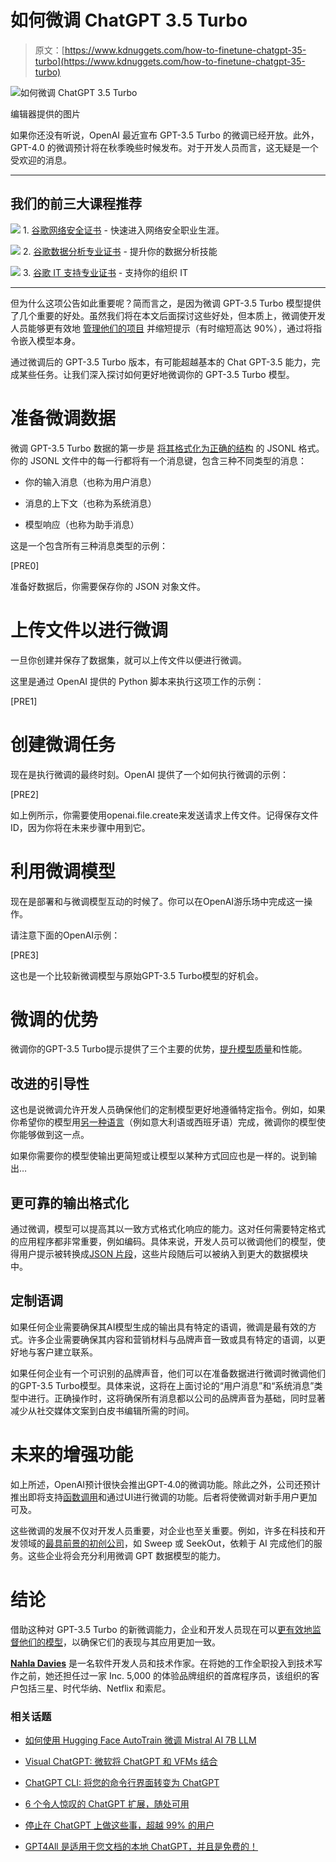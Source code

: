 # 如何微调 ChatGPT 3.5 Turbo

> 原文：[https://www.kdnuggets.com/how-to-finetune-chatgpt-35-turbo](https://www.kdnuggets.com/how-to-finetune-chatgpt-35-turbo)

![如何微调 ChatGPT 3.5 Turbo](../Images/f30f728e058db0ef82104d4072631856.png)

编辑器提供的图片

如果你还没有听说，OpenAI 最近宣布 GPT-3.5 Turbo 的微调已经开放。此外，GPT-4.0 的微调预计将在秋季晚些时候发布。对于开发人员而言，这无疑是一个受欢迎的消息。

* * *

## 我们的前三大课程推荐

![](../Images/0244c01ba9267c002ef39d4907e0b8fb.png) 1\. [谷歌网络安全证书](https://www.kdnuggets.com/google-cybersecurity) - 快速进入网络安全职业生涯。

![](../Images/e225c49c3c91745821c8c0368bf04711.png) 2\. [谷歌数据分析专业证书](https://www.kdnuggets.com/google-data-analytics) - 提升你的数据分析技能

![](../Images/0244c01ba9267c002ef39d4907e0b8fb.png) 3\. [谷歌 IT 支持专业证书](https://www.kdnuggets.com/google-itsupport) - 支持你的组织 IT

* * *

但为什么这项公告如此重要呢？简而言之，是因为微调 GPT-3.5 Turbo 模型提供了几个重要的好处。虽然我们将在本文后面探讨这些好处，但本质上，微调使开发人员能够更有效地 [管理他们的项目](/2023/08/7-beginnerfriendly-projects-get-started-chatgpt.html) 并缩短提示（有时缩短高达 90%），通过将指令嵌入模型本身。

通过微调后的 GPT-3.5 Turbo 版本，有可能超越基本的 Chat GPT-3.5 能力，完成某些任务。让我们深入探讨如何更好地微调你的 GPT-3.5 Turbo 模型。

# 准备微调数据

微调 GPT-3.5 Turbo 数据的第一步是 [将其格式化为正确的结构](https://ts2.space/en/gpt-3-5-turbo-fine-tuning-troubleshooting-the-jsonl-format-issue/) 的 JSONL 格式。你的 JSONL 文件中的每一行都将有一个消息键，包含三种不同类型的消息：

+   你的输入消息（也称为用户消息）

+   消息的上下文（也称为系统消息）

+   模型响应（也称为助手消息）

这是一个包含所有三种消息类型的示例：

[PRE0]

准备好数据后，你需要保存你的 JSON 对象文件。

# 上传文件以进行微调

一旦你创建并保存了数据集，就可以上传文件以便进行微调。

这里是通过 OpenAI 提供的 Python 脚本来执行这项工作的示例：

[PRE1]

# 创建微调任务

现在是执行微调的最终时刻。OpenAI 提供了一个如何执行微调的示例：

[PRE2]

如上例所示，你需要使用openai.file.create来发送请求上传文件。记得保存文件ID，因为你将在未来步骤中用到它。

# 利用微调模型

现在是部署和与微调模型互动的时候了。你可以在OpenAI游乐场中完成这一操作。

请注意下面的OpenAI示例：

[PRE3]

这也是一个比较新微调模型与原始GPT-3.5 Turbo模型的好机会。

# 微调的优势

微调你的GPT-3.5 Turbo提示提供了三个主要的优势，[提升模型质量](https://www.infoq.com/news/2023/08/got-3-5-fine-tuning/)和性能。

## 改进的引导性

这也是说微调允许开发人员确保他们的定制模型更好地遵循特定指令。例如，如果你希望你的模型用[另一种语言](https://www.mlyearning.org/languages-supported-by-chatgpt/#:~:text=ChatGPT%2C%20being%20a%20large%20language,to%20support%20over%2050%20languages.)（例如意大利语或西班牙语）完成，微调你的模型使你能够做到这一点。

如果你需要你的模型使输出更简短或让模型以某种方式回应也是一样的。说到输出…

## 更可靠的输出格式化

通过微调，模型可以提高其以一致方式格式化响应的能力。这对任何需要特定格式的应用程序都非常重要，例如编码。具体来说，开发人员可以微调他们的模型，使得用户提示被转换成[JSON 片段](https://code.visualstudio.com/docs/editor/userdefinedsnippets)，这些片段随后可以被纳入到更大的数据模块中。

## 定制语调

如果任何企业需要确保其AI模型生成的输出具有特定的语调，微调是最有效的方式。许多企业需要确保其内容和营销材料与品牌声音一致或具有特定的语调，以更好地与客户建立联系。

如果任何企业有一个可识别的品牌声音，他们可以在准备数据进行微调时微调他们的GPT-3.5 Turbo模型。具体来说，这将在上面讨论的“用户消息”和“系统消息”类型中进行。正确操作时，这将确保所有消息都以公司的品牌声音为基础，同时显著减少从社交媒体文案到白皮书编辑所需的时间。

# 未来的增强功能

如上所述，OpenAI预计很快会推出GPT-4.0的微调功能。除此之外，公司还预计推出即将支持[函数调用](https://gpt-index.readthedocs.io/en/latest/examples/finetuning/openai_fine_tuning_functions.html)和通过UI进行微调的功能。后者将使微调对新手用户更加可及。

这些微调的发展不仅对开发人员重要，对企业也至关重要。例如，许多在科技和开发领域的[最具前景的初创公司](https://www.atlantic.net/dedicated-server-hosting/most-promising-start-ups-to-watch-in-2023/)，如 Sweep 或 SeekOut，依赖于 AI 完成他们的服务。这些企业将会充分利用微调 GPT 数据模型的能力。

# 结论

借助这种对 GPT-3.5 Turbo 的新微调能力，企业和开发人员现在可以[更有效地监督他们的模型](https://www.theverge.com/2023/8/22/23842042/openai-gpt-3-5-turbo-fine-tuning-enterprise-business-custom-chatbot-ai-artificial-intelligence)，以确保它们的表现与其应用更加一致。

[](http://nahlawrites.com/)****[Nahla Davies](http://nahlawrites.com/)**** 是一名软件开发人员和技术作家。在将她的工作全职投入到技术写作之前，她还担任过一家 Inc. 5,000 的体验品牌组织的首席程序员，该组织的客户包括三星、时代华纳、Netflix 和索尼。

### 相关话题

+   [如何使用 Hugging Face AutoTrain 微调 Mistral AI 7B LLM](https://www.kdnuggets.com/how-to-finetune-mistral-ai-7b-llm-with-hugging-face-autotrain)

+   [Visual ChatGPT: 微软将 ChatGPT 和 VFMs 结合](https://www.kdnuggets.com/2023/03/visual-chatgpt-microsoft-combine-chatgpt-vfms.html)

+   [ChatGPT CLI: 将您的命令行界面转变为 ChatGPT](https://www.kdnuggets.com/2023/07/chatgpt-cli-transform-commandline-interface-chatgpt.html)

+   [6 个令人惊叹的 ChatGPT 扩展，随处可用](https://www.kdnuggets.com/2023/04/6-chatgpt-mindblowing-extensions-anywhere.html)

+   [停止在 ChatGPT 上做这些事，超越 99% 的用户](https://www.kdnuggets.com/2023/05/stop-chatgpt-get-ahead-99-users.html)

+   [GPT4All 是适用于您文档的本地 ChatGPT，并且是免费的！](https://www.kdnuggets.com/2023/06/gpt4all-local-chatgpt-documents-free.html)

